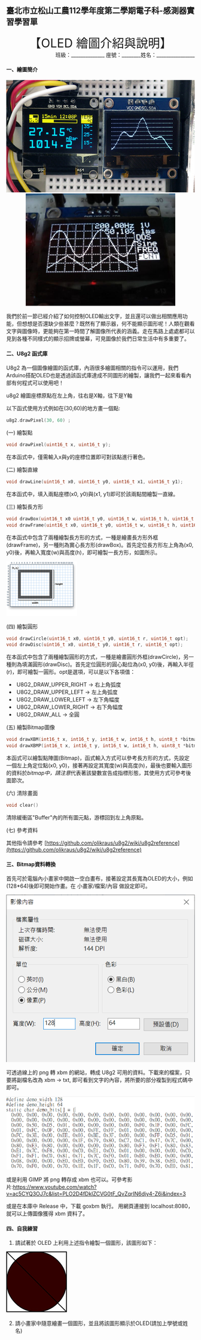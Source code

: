 ## 臺北市立松山工農112學年度第二學期電子科-感測器實習學習單

<center><font size=6>【OLED 繪圖介紹與說明】</font></center>

<div style="text-align: right">班級：______________ 座號：________姓名：________________</div>

#### 一、繪圖簡介

<center>
<img src="assets/clip_image001.jpg" alt="image" width="auto" height="300"><img src="assets/clip_image002.jpg" alt="image" width="auto" height="300">
</center>


我們於前一節已經介紹了如何控制OLED輸出文字，並且還可以做出相關應用功能，但想想是否還缺少些甚麼？既然有了顯示器，何不能顯示圖形呢！人類在觀看文字與圖像時，更能夠在第一時間了解圖像所代表的涵義。走在馬路上處處都可以見到各種不同樣式的顯示招牌或螢幕，可見圖像於我們日常生活中有多重要了。

 

#### 二、U8g2 函式庫

U8g2 為一個圖像繪圖的函式庫，內涵很多繪圖相關的指令可以運用，我們Arduino搭配OLED也是透過該函式庫達成不同圖形的繪製，讓我們一起來看看內部有何程式可以使用吧！

u8g2 繪圖座標原點在左上角，往右是X軸，往下是Y軸

以下函式使用方式例如在(30,60)的地方畫一個點: 

``` c 
u8g2.drawPixel(30, 60) ; 
```

 

(一) 繪製點
``` c
void drawPixel(uint16_t x, uint16_t y);
```
在本函式中，僅需輸入x與y的座標位置即可對該點進行著色。

(二) 繪製直線
``` c
void drawLine(uint16_t x0, uint16_t y0, uint16_t x1, uint16_t y1);
```
在本函式中，填入兩點座標(x0, y0)與(x1, y1)即可於該兩點間繪製一直線。

(三) 繪製長方形
``` c
void drawBox(uint16_t x0 uint16_t y0, uint16_t w, uint16_t h, uint16_t color);
void drawFrame(uint16_t x0, uint16_t y0, uint16_t w, uint16_t h, uint16_t color);
```
在本函式中包含了兩種繪製長方形的方式，一種是繪畫長方形外框(drawFrame)，另一種則為實心長方形(drawBox)。首先定位長方形左上角為(x0, y0)後，再輸入寬度(w)與高度(h)，即可繪製一長方形，如圖所示。

![lcds___displays_rect.png](assets/clip_image004.png)

(四) 繪製圓形

``` c
void drawCircle(uint16_t x0, uint16_t y0, uint16_t r, uint16_t opt);
void drawDisc(uint16_t x0, uint16_t y0, uint16_t r, uint16_t opt);
```
在本函式中包含了兩種繪製圓形的方式，一種是繪畫圓形外框(drawCircle)，另一種則為填滿圓形(drawDisc)。首先定位圓形的圓心點位為(x0, y0)後，再輸入半徑(r)，即可繪製一圓形。opt是選項，可以是以下各項值：

- ​	U8G2_DRAW_UPPER_RIGHT → 右上角弧度
- ​	U8G2_DRAW_UPPER_LEFT → 左上角弧度
- ​	U8G2_DRAW_LOWER_LEFT → 左下角幅度
- ​	U8G2_DRAW_LOWER_RIGHT → 右下角幅度
- ​	U8G2_DRAW_ALL → 全圓

 (五) 繪製Bitmap圖像

``` c
void drawXBM(int16_t x, int16_t y, int16_t w, int16_t h, uint8_t *bitmap);
void drawXBMP(int16_t x, int16_t y, int16_t w, int16_t h, uint8_t *bitmap);
```
本函式可以繪製點陣圖(Bitmap)，函式輸入方式可以參考長方形的方式，先設定一個左上角定位點(x0, y0)，接著再設定其寬度(w)與高度(h)，最後也要輸入圖形的資料於*bitmap中，請注意*代表著該變數宣告成指標形態，其使用方式可參考後面節次。

(六) 清除畫面
``` c
void clear()
```

清除緩衝區"Buffer"內的所有圖元點，游標回到左上角原點。

(七) 參考資料

其他指令請參考 [https://github.com/olikraus/u8g2/wiki/u8g2reference](https://github.com/olikraus/u8g2/wiki/u8g2reference)



#### 三、Bitmap資料轉換

首先可於電腦內小畫家中開啟一空白畫布，接著設定其長寬為OLED的大小，例如(128*64)後即可開始作畫。在 小畫家/檔案/內容 做設定即可。

![image](assets/image.png)

可透過線上的 png 轉 xbm 的網站，轉成 U8g2 可用的資料。下載來的檔案，只要將副檔名改為 xbm -> txt, 即可看到文字的內容，將所要的部分複製到程式碼中即可。 

![img](assets/xbm.png)

或是利用 GIMP 將 png 轉存成 xbm 也可以。可參考影片:https://www.youtube.com/watch?v=ac5CYQ3OJ7c&list=PLO2D4fDkIZCVG0tF_QvZqrIN6djy4-Z6i&index=3

或是在本庫中 Release 中，下載 goxbm 執行。 用網頁連接到 localhost:8080，就可以上傳圖像獲得 xbm 資料了。

#### 四、自我練習

1. 請試著於 OLED 上利用上述指令繪製一個圖形，該圖形如下：

![image-20240127120406121](assets/image-20240127120406121.png)

2. 請小畫家中隨意繪畫一個圖形，並且將該圖形顯示於OLED(請加上學號或姓名)
